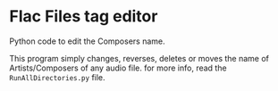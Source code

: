 # Flac Files tag editor
Python code to edit the Composers name.

This program simply changes, reverses, deletes or moves the name of Artists/Composers of any audio file.
for more info, read the `RunAllDirectories.py` file.
